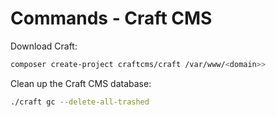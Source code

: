 # Commands - Craft CMS

Download Craft:

```bash
composer create-project craftcms/craft /var/www/<domain>>
```

Clean up the Craft CMS database:

```bash
./craft gc --delete-all-trashed
```
